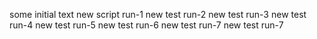 






some initial text
new script run-1
new test run-2
new test run-3
new test run-4
new test run-5
new test run-6
new test run-7
new test run-7
